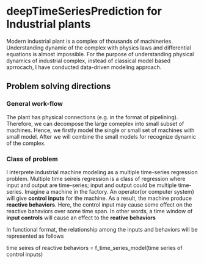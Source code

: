 # deepTimeSeriesPrediction for Industrial plants

Modern industrial plant is a complex of thousands of machineries. Understanding dynamic of the complex with physics laws and differential equations is almost impossible. For the purpose of understanding physical dynamics of industrial complex, instead of classical model based aprrocach, I have conducted data-driven modeling approach.

## Problem solving directions

### General work-flow

The plant has physical connections (e.g. in the format of pipelining). Therefore, we can decompose the large comeplex into small subset of machines. Hence, we firstly model the single or small set of machines with small model. After we will combine the small models for recognize dynamic of the complex.

### Class of problem

I interprete industrial machine modeling as a multiple time-series regression problem. Multiple time seireis regression is a class of regression where input and output are time-series; input and output could be multiple time-series. Imagine a machine in the factory.
An operator(or computer system) will give **control inputs** for the machine. As a result, the machine produce **reactive behaviors**.
Here, the control input may cause some effect on the reactive bahaviors over some time span. In other words, a time window of **input controls** will cause an effect to the **reative behaviors**

In functional format, the relationship among the inputs and behaviors will be represented as follows

time seires of reactive behaviors = f_time_series_model(time series of control inputs)



